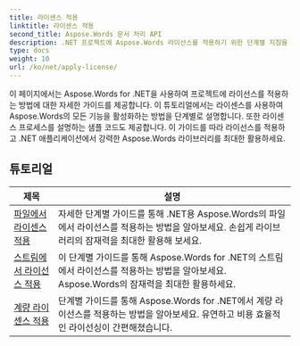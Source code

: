```yaml
---
title: 라이센스 적용
linktitle: 라이센스 적용
second_title: Aspose.Words 문서 처리 API
description: .NET 프로젝트에 Aspose.Words 라이선스를 적용하기 위한 단계별 지침을 확인하세요. Aspose.Words 라이브러리의 전체 기능을 활성화하려면 다음 단계를 따르세요.
type: docs
weight: 10
url: /ko/net/apply-license/
---
```


이 페이지에서는 Aspose.Words for .NET을 사용하여 프로젝트에 라이선스를 적용하는 방법에 대한 자세한 가이드를 제공합니다. 이 튜토리얼에서는 라이센스를 사용하여 Aspose.Words의 모든 기능을 활성화하는 방법을 단계별로 설명합니다. 또한 라이센스 프로세스를 설명하는 샘플 코드도 제공합니다. 이 가이드를 따라 라이선스를 적용하고 .NET 애플리케이션에서 강력한 Aspose.Words 라이브러리를 최대한 활용하세요.

 ## 튜토리얼
| 제목 | 설명 |
| --- | --- |
| [파일에서 라이센스 적용](./apply-license-from-file/) | 자세한 단계별 가이드를 통해 .NET용 Aspose.Words의 파일에서 라이선스를 적용하는 방법을 알아보세요. 손쉽게 라이브러리의 잠재력을 최대한 활용해 보세요. |
| [스트림에서 라이선스 적용](./apply-license-from-stream/) | 이 단계별 가이드를 통해 Aspose.Words for .NET의 스트림에서 라이선스를 적용하는 방법을 알아보세요. Aspose.Words의 잠재력을 최대한 활용하세요. |
| [계량 라이센스 적용](./apply-metered-license/) | 단계별 가이드를 통해 Aspose.Words for .NET에서 계량 라이선스를 적용하는 방법을 알아보세요. 유연하고 비용 효율적인 라이선싱이 간편해졌습니다. |